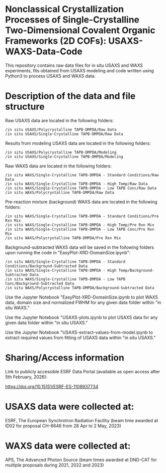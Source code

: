 # Nonclassical Crystallization Processes of Single-Crystalline Two-Dimensional Covalent Organic Frameworks (2D COFs): USAXS-WAXS-Data-Code
This repository contains raw data files for in situ USAXS and WAXS experiments, fits obtained from USAXS modeling and code written using Python3 to process USAXS and WAXS data.

# Description of the data and file structure
 
Raw USAXS data are located in the following folders:
	
    /in situ USAXS/Polycrystalline TAPB-DMPDA/Raw Data
    /in situ USAXS/Single-Crystalline TAPB-DMPDA/Raw Data

Results from modeling USAXS data are located in the following folders:
	
    /in situ USAXS/Polycrystalline TAPB-DMPDA/Modeling
    /in situ USAXS/Single-Crystalline TAPB-DMPDA/Modeling

Raw WAXS data are located in the following folders:

    /in situ WAXS/Single-Crystalline TAPB-DMPDA - Standard Conditions/Raw Data
    /in situ WAXS/Single-Crystalline TAPB-DMPDA - High Temp/Raw Data
    /in situ WAXS/Single-Crystalline TAPB-DMPDA - Low TAPB Conc/Raw Data
    /in situ WAXS/Polycrystalline TAPB-DMPDA/Raw Data
		
Pre-reaction mixture (background) WAXS data are located in the following folders:

    /in situ WAXS/Single-Crystalline TAPB-DMPDA - Standard Conditions/Pre Rxn Mix
    /in situ WAXS/Single-Crystalline TAPB-DMPDA - High Temp/Pre Rxn Mix
    /in situ WAXS/Single-Crystalline TAPB-DMPDA - Low TAPB Conc/Pre Rxn Mix
    /in situ WAXS/Polycrystalline TAPB-DMPDA/Pre Rxn Mix
		
Background-subtracted WAXS data will be saved in the following folders upon running the code in "EasyPlot-XRD-DomainSize.ipynb":

    /in situ WAXS/Single-Crystalline TAPB-DMPDA - Standard Conditions/Background-Subtracted Data
    /in situ WAXS/Single-Crystalline TAPB-DMPDA - High Temp/Background-Subtracted Data
    /in situ WAXS/Single-Crystalline TAPB-DMPDA - Low TAPB Conc/Background-Subtracted Data
    /in situ WAXS/Polycrystalline TAPB-DMPDA/Background-Subtracted Data
 
Use the Jupyter Notebook "EasyPlot-XRD-DomainSize.ipynb to plot WAXS data, domain size and normalized FWHM for any given data folder within "in situ WAXS."

Use the Jupyter Notebook "USAXS-plots.ipynb to plot USAXS data for any given data folder within "in situ USAXS."

Use the Jupyter Notebook "USAXS-extract-values-from-model.ipynb to extract required values from fitting of USAXS data within "in situ USAXS."
  

# Sharing/Access information

  Link to publicly accessible ESRF Data Portal (available as open access after 5th February, 2026):

  https://doi.org/10.15151/ESRF-ES-1108937734
  

# USAXS data were collected at:

ESRF, The European Synchrotron Radiation Facility (beam time awarded at ID02 for proposal CH-6646 from 28 Apr to 2 May, 2023)

# WAXS data were collected at:

APS, The Advanced Photon Source (beam times awarded at DND-CAT for multiple proposals during 2021, 2022 and 2023)



